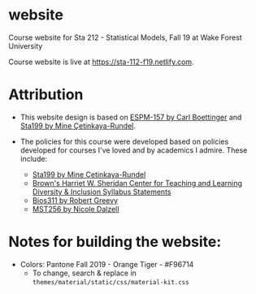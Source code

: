# website
Course website for Sta 212 - Statistical Models, Fall 19 at Wake Forest University

Course website is live at https://sta-112-f19.netlify.com.

# Attribution

- This website design is based on [ESPM-157 by Carl Boettinger](https://espm-157.carlboettiger.info/) and [Sta199 by Mine Çetinkaya-Rundel](http://www2.stat.duke.edu/courses/Spring18/Sta199/).

- The policies for this course were developed based on policies developed for courses I've loved and by academics I admire. These include:
  - [Sta199 by Mine Çetinkaya-Rundel](http://www2.stat.duke.edu/courses/Spring18/Sta199/)
  - [Brown's Harriet W. Sheridan Center for Teaching and Learning Diversity & Inclusion Syllabus Statements](https://www.brown.edu/sheridan/teaching-learning-resources/inclusive-teaching/statements)
  - [Bios311 by Robert Greevy](http://biostat.mc.vanderbilt.edu/wiki/Main/Bios311ClassDetails)
  - [MST256 by Nicole Dalzell](https://sites.google.com/view/mst256/schedule?authuser=0)

# Notes for building the website:

- Colors: Pantone Fall 2019 - Orange Tiger - #F96714
  - To change, search & replace in `themes/material/static/css/material-kit.css`
